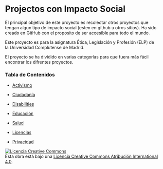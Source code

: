 # Projectos con Impacto Social

El principal objetivo de este proyecto es recolectar otros proyectos que tengan algun tipo de impacto social (esten en github u otros sitios).
Ha sido creado en GitHub con el proposito de ser accesible para todo el mundo.

Este proyecto es para la asignatura Ética, Legislación y Profesión (ELP) de la Universidad Complutense de Madrid.

El proyecto se ha dividido en varias categorías para que fuera más fácil encontrar los difrentes proyectos.

### Tabla de Contenidos

* [Activismo](activismo.md)  

* [Ciudadanía](ciudadania.md)   

* [Disabilities](disabilities.md)  

* [Educación](educacion.md)   

* [Salud](salud.md)

* [Licencias](licencias.md)

* [Privacidad](privacidad.md)




<a rel="license" href="http://creativecommons.org/licenses/by/4.0/"><img alt="Licencia Creative Commons" style="border-width:0" src="https://i.creativecommons.org/l/by/4.0/88x31.png" /></a><br />Esta obra está bajo una  <a rel="license" href="http://creativecommons.org/licenses/by/4.0/">Licencia Creative Commons Atribución International 4.0</a>.
